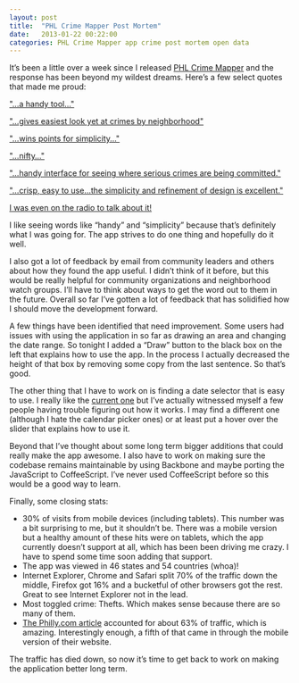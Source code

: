 ```yaml
---
layout: post
title:  "PHL Crime Mapper Post Mortem"
date:   2013-01-22 00:22:00
categories: PHL Crime Mapper app crime post mortem open data
---
```


It’s been a little over a week since I released [PHL Crime
Mapper](http://www.phlcrimemapper.com) and the response has been beyond
my wildest dreams. Here’s a few select quotes that made me proud:

["…a handy
tool…"](http://www.philebrity.com/2013/01/14/theres-an-app-for-that-phl-crime-mapper/)

["…gives easiest look yet at crimes by
neighborhood"](http://www.philly.com/philly/news/breaking/New_website_gives_easiest_look_yet_at_Philly_crimes_by_neighborhood.html)

["…wins points for
simplicity…"](http://technicallyphilly.com/2013/01/15/phl-crime-mapper-app)

["…nifty…"](http://blogs.phillymag.com/the_philly_post/2013/01/15/phl-crime-mapper-documents-citys-pain/)

["…handy interface for seeing where serious crimes are being
committed."](http://www.newsworks.org/index.php/local//onward/49541-phl-crime-mapper-open-data-in-action)

["…crisp, easy to use…the simplicity and refinement of design is
excellent."](https://twitter.com/greenperspectiv/status/291251453278949376)

[I was even on the radio to talk about
it!](http://philadelphia.cbslocal.com/2013/01/20/philadelphias-serious-crime-database-gets-makeover/)

I like seeing words like “handy” and “simplicity” because that’s
definitely what I was going for. The app strives to do one thing and
hopefully do it well.

I also got a lot of feedback by email from community leaders and others
about how they found the app useful. I didn’t think of it before, but
this would be really helpful for community organizations and
neighborhood watch groups. I’ll have to think about ways to get the word
out to them in the future. Overall so far I’ve gotten a lot of feedback
that has solidified how I should move the development forward.

A few things have been identified that need improvement. Some users had
issues with using the application in so far as drawing an area and
changing the date range. So tonight I added a “Draw” button to the black
box on the left that explains how to use the app. In the process I
actually decreased the height of that box by removing some copy from the
last sentence. So that’s good.

The other thing that I have to work on is finding a date selector that
is easy to use. I really like the [current
one](http://ghusse.github.com/jQRangeSlider/) but I’ve actually
witnessed myself a few people having trouble figuring out how it works.
I may find a different one (although I hate the calendar picker ones) or
at least put a hover over the slider that explains how to use it.

Beyond that I’ve thought about some long term bigger additions that
could really make the app awesome. I also have to work on making sure
the codebase remains maintainable by using Backbone and maybe porting
the JavaScript to CoffeeScript. I’ve never used CoffeeScript before so
this would be a good way to learn.

Finally, some closing stats:

-   30% of visits from mobile devices (including tablets). This number
    was a bit surprising to me, but it shouldn’t be. There was a mobile
    version but a healthy amount of these hits were on tablets, which
    the app currently doesn’t support at all, which has been been
    driving me crazy. I have to spend some time soon adding that
    support.
-   The app was viewed in 46 states and 54 countries (whoa)!
-   Internet Explorer, Chrome and Safari split 70% of the traffic down
    the middle, Firefox got 16% and a bucketful of other browsers got
    the rest. Great to see Internet Explorer not in the lead.
-   Most toggled crime: Thefts. Which makes sense because there are so
    many of them.
-   [The Philly.com
    article](http://www.philly.com/philly/news/breaking/New_website_gives_easiest_look_yet_at_Philly_crimes_by_neighborhood.html)
    accounted for about 63% of traffic, which is amazing. Interestingly
    enough, a fifth of that came in through the mobile version of their
    website.

The traffic has died down, so now it’s time to get back to work on
making the application better long term.

